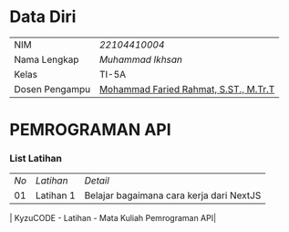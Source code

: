 # Data Diri

|  |  |
|--|--|
| NIM | *22104410004* |
| Nama Lengkap | *Muhammad Ikhsan* |
| Kelas | TI-5A |
| Dosen Pengampu | [Mohammad Faried Rahmat, S.ST., M.Tr.T](https://github.com/fariedrahmat) |

# PEMROGRAMAN API
### List Latihan
|  |  |  |
|--|--|--|
|*No*| *Latihan* | *Detail* |
| 01 | Latihan 1 | Belajar bagaimana cara kerja dari NextJS |

| KyzuCODE - Latihan - Mata Kuliah Pemrograman API|
